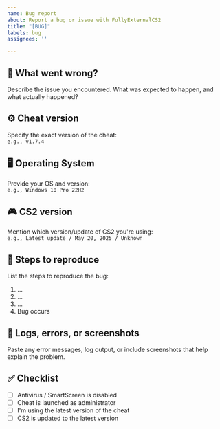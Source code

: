 ```yaml
---
name: Bug report
about: Report a bug or issue with FullyExternalCS2
title: "[BUG]"
labels: bug
assignees: ''

---
```


## 🐞 What went wrong?

Describe the issue you encountered. What was expected to happen, and what actually happened?

## ⚙️ Cheat version

Specify the exact version of the cheat:  
`e.g., v1.7.4`

## 🖥️ Operating System

Provide your OS and version:  
`e.g., Windows 10 Pro 22H2`

## 🎮 CS2 version

Mention which version/update of CS2 you're using:  
`e.g., Latest update / May 20, 2025 / Unknown`

## 🔁 Steps to reproduce

List the steps to reproduce the bug:
1. ...
2. ...
3. ...
4. Bug occurs

## 🧾 Logs, errors, or screenshots

Paste any error messages, log output, or include screenshots that help explain the problem.

## ✅ Checklist

- [ ] Antivirus / SmartScreen is disabled
- [ ] Cheat is launched as administrator
- [ ] I'm using the latest version of the cheat
- [ ] CS2 is updated to the latest version
